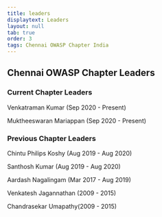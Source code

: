 ```yaml
---
title: leaders
displaytext: Leaders
layout: null
tab: true
order: 3
tags: Chennai OWASP Chapter India
---
```


## **Chennai OWASP Chapter Leaders**

### Current Chapter Leaders

Venkatraman Kumar (Sep 2020 - Present)

Muktheeswaran Mariappan (Sep 2020 - Present)

### Previous Chapter Leaders

Chintu Philips Koshy (Aug 2019 - Aug 2020)

Santhosh Kumar (Aug 2019 - Aug 2020)

Aardash Nagalingam (Mar 2017 - Aug 2019)

Venkatesh Jagannathan (2009 - 2015)

Chandrasekar Umapathy(2009 - 2015)
